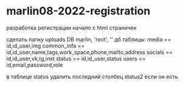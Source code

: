 # marlin08-2022-registration
разработка регистрации
начало с html страничек

сделать папку uploads
DB marlin, 'root', ''
дб таблицы:
media == id,id_user,img
common_infa == id,id_user,name,tags,work_space,phone,mailto,address
socials == id,id_user,vk,tg,inst
status == id,id_user,status
users == id,email,password,role

в таблице status удалить последний столбец status2 если он есть

